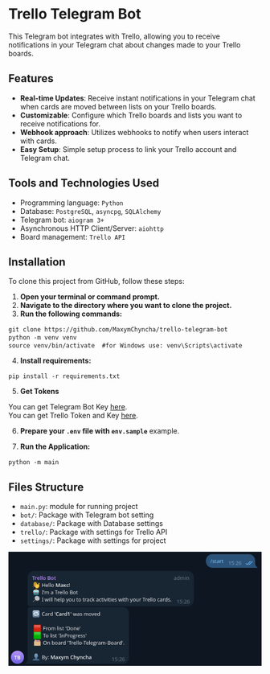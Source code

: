 # Trello Telegram Bot

This Telegram bot integrates with Trello, allowing you to receive notifications in your Telegram chat about changes made to your Trello boards.

## Features
- **Real-time Updates**: Receive instant notifications in your Telegram chat when cards are moved between lists on your Trello boards.
- **Customizable**: Configure which Trello boards and lists you want to receive notifications for.
- **Webhook approach**: Utilizes webhooks to notify when users interact with cards.
- **Easy Setup**: Simple setup process to link your Trello account and Telegram chat.

## Tools and Technologies Used

* Programming language: `Python`
* Database: `PostgreSQL`, `asyncpg`, `SQLAlchemy`
* Telegram bot: `aiogram 3+`
* Asynchronous HTTP Client/Server: `aiohttp`
* Board management: `Trello API`

## Installation

To clone this project from GitHub, follow these steps:

1. **Open your terminal or command prompt.**
2. **Navigate to the directory where you want to clone the project.**
3. **Run the following commands:**
```shell
git clone https://github.com/MaxymChyncha/trello-telegram-bot
python -m venv venv
source venv/bin/activate  #for Windows use: venv\Scripts\activate
```

4. **Install requirements:**

```shell
pip install -r requirements.txt
```
5. **Get Tokens**

You can get Telegram Bot Key [here](https://t.me/BotFather).\
You can get Trello Token and Key [here](https://trello.com/power-ups/admin).

6. **Prepare your `.env` file with `env.sample`** example.

6. **Run the Application:**
```shell
python -m main
```

## Files Structure

- `main.py`: module for running project
- `bot/`: Package with Telegram bot setting
- `database/`: Package with Database settings
- `trello/`: Package with settings for Trello API
- `settings/`: Package with settings for project

![Example](TrelloBot.png)